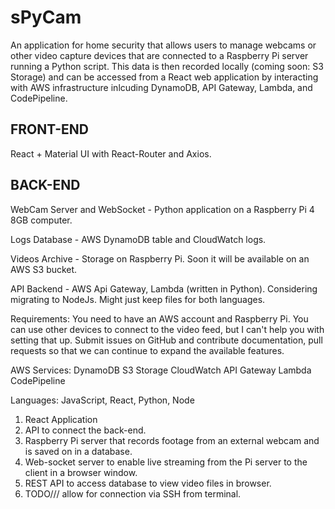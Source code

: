 # sPyCam
An application for home security that allows users to manage webcams or other video capture devices that are connected to a Raspberry Pi server running a Python script. This data is then recorded locally (coming soon: S3 Storage) and can be accessed from a React web application by interacting with AWS infrastructure inlcuding DynamoDB, API Gateway, Lambda, and CodePipeline.

FRONT-END
----------------------------------------------------------------
React + Material UI with React-Router and Axios.

BACK-END
----------------------------------------------------------------
WebCam Server and WebSocket - 
Python application on a Raspberry Pi 4 8GB computer.

Logs Database - 
AWS DynamoDB table and CloudWatch logs.

Videos Archive - 
Storage on Raspberry Pi. Soon it will be available on an AWS S3 bucket.

API Backend - 
AWS Api Gateway, Lambda (written in Python). Considering migrating to NodeJs. Might just keep files for both languages.

Requirements:
You need to have an AWS account and Raspberry Pi. You can use other devices to connect to the video feed, but I can't help you with setting that up. Submit issues on GitHub and contribute documentation, pull requests so that we can continue to expand the available features.

AWS Services:
DynamoDB
S3 Storage
CloudWatch
API Gateway
Lambda
CodePipeline

Languages:
JavaScript, React, Python, Node

1. React Application 
2. API to connect the back-end.
3. Raspberry Pi server that records footage from an external webcam and is saved on in a database.
4. Web-socket server to enable live streaming from the Pi server to the client in a browser window.
5. REST API to access database to view video files in browser.
6. TODO/// allow for connection via SSH from terminal.
